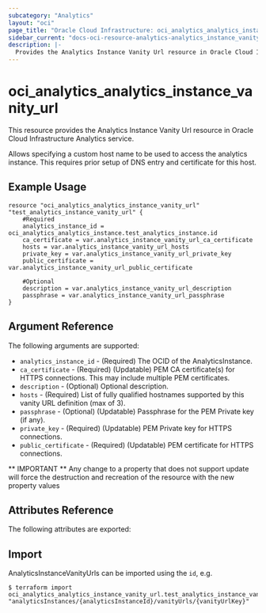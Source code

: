 ```yaml
---
subcategory: "Analytics"
layout: "oci"
page_title: "Oracle Cloud Infrastructure: oci_analytics_analytics_instance_vanity_url"
sidebar_current: "docs-oci-resource-analytics-analytics_instance_vanity_url"
description: |-
  Provides the Analytics Instance Vanity Url resource in Oracle Cloud Infrastructure Analytics service
---
```


# oci_analytics_analytics_instance_vanity_url
This resource provides the Analytics Instance Vanity Url resource in Oracle Cloud Infrastructure Analytics service.

Allows specifying a custom host name to be used to access the analytics instance.  This requires prior setup of DNS entry and certificate
for this host.


## Example Usage

```hcl
resource "oci_analytics_analytics_instance_vanity_url" "test_analytics_instance_vanity_url" {
	#Required
	analytics_instance_id = oci_analytics_analytics_instance.test_analytics_instance.id
	ca_certificate = var.analytics_instance_vanity_url_ca_certificate
	hosts = var.analytics_instance_vanity_url_hosts
	private_key = var.analytics_instance_vanity_url_private_key
	public_certificate = var.analytics_instance_vanity_url_public_certificate

	#Optional
	description = var.analytics_instance_vanity_url_description
	passphrase = var.analytics_instance_vanity_url_passphrase
}
```

## Argument Reference

The following arguments are supported:

* `analytics_instance_id` - (Required) The OCID of the AnalyticsInstance. 
* `ca_certificate` - (Required) (Updatable) PEM CA certificate(s) for HTTPS connections. This may include multiple PEM certificates. 
* `description` - (Optional) Optional description. 
* `hosts` - (Required) List of fully qualified hostnames supported by this vanity URL definition (max of 3). 
* `passphrase` - (Optional) (Updatable) Passphrase for the PEM Private key (if any). 
* `private_key` - (Required) (Updatable) PEM Private key for HTTPS connections. 
* `public_certificate` - (Required) (Updatable) PEM certificate for HTTPS connections. 


** IMPORTANT **
Any change to a property that does not support update will force the destruction and recreation of the resource with the new property values

## Attributes Reference

The following attributes are exported:


## Import

AnalyticsInstanceVanityUrls can be imported using the `id`, e.g.

```
$ terraform import oci_analytics_analytics_instance_vanity_url.test_analytics_instance_vanity_url "analyticsInstances/{analyticsInstanceId}/vanityUrls/{vanityUrlKey}" 
```

